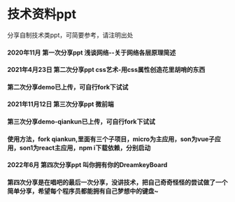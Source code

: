 # 技术资料ppt
分享自制技术类ppt，可简要参考，请注明出处

#### 2020年11月 第一次分享ppt 浅谈网络--关于网络各层原理简述

#### 2021年4月23日 第二次分享ppt css艺术-用css属性创造花里胡哨的东西
#### 第二次分享demo已上传，可自行fork下试试

#### 2021年11月12日 第三次分享ppt 微前端
#### 第三次分享demo-qiankun已上传，可自行fork下试试
#### 使用方法，fork qiankun,里面有三个子项目，micro为主应用，son为vue子应用，son1为react主应用，npm i下载依赖，分别启动

#### 2022年6月  第四次分享ppt 叫你拥有你的DreamkeyBoard
#### 第四次分享是在唱吧的最后一次分享，没讲技术，把自己奇奇怪怪的尝试做了一个简单分享，希望每个程序员都能拥有自己梦想中的键盘~

